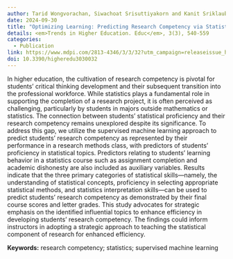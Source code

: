 ```yaml
---
author: Tarid Wongvorachan, Siwachoat Srisuttiyakorn and Kanit Sriklaub
date: 2024-09-30
title: "Optimizing Learning: Predicting Research Competency via Statistical Proficiency"
details: <em>Trends in Higher Education. Educ</em>, 3(3), 540-559
categories:
  - Publication
link: https://www.mdpi.com/2813-4346/3/3/32?utm_campaign=releaseissue_highereduutm_medium=emailutm_source=releaseissueutm_term=titlelink4
doi: 10.3390/higheredu3030032
---
```


In higher education, the cultivation of research competency is pivotal for students’ critical thinking development and their subsequent transition into the professional workforce. While statistics plays a fundamental role in supporting the completion of a research project, it is often perceived as challenging, particularly by students in majors outside mathematics or statistics. The connection between students’ statistical proficiency and their research competency remains unexplored despite its significance. To address this gap, we utilize the supervised machine learning approach to predict students’ research competency as represented by their performance in a research methods class, with predictors of students’ proficiency in statistical topics. Predictors relating to students’ learning behavior in a statistics course such as assignment completion and academic dishonesty are also included as auxiliary variables. Results indicate that the three primary categories of statistical skills—namely, the understanding of statistical concepts, proficiency in selecting appropriate statistical methods, and statistics interpretation skills—can be used to predict students’ research competency as demonstrated by their final course scores and letter grades. This study advocates for strategic emphasis on the identified influential topics to enhance efficiency in developing students’ research competency. The findings could inform instructors in adopting a strategic approach to teaching the statistical component of research for enhanced efficiency.


**Keywords:** research competency; statistics; supervised machine learning
